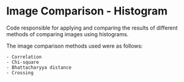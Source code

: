 # Image Comparison - Histogram

Code responsible for applying and comparing the results of different methods of comparing images using histograms.

The image comparison methods used were as follows:

    - Correlation
    - Chi-square
    - Bhattacharyya distance
    - Crossing
